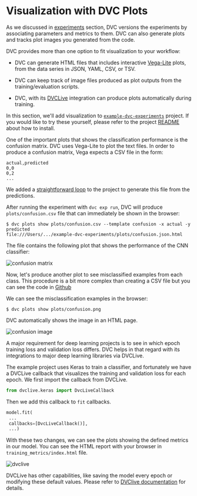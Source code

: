 # Visualization with DVC Plots

As we discussed in [experiments] section, DVC versions the experiments by
associating parameters and metrics to them. DVC can also generate plots and
tracks plot images you generated from the code.

DVC provides more than one option to fit visualization to your workflow:

- DVC can generate HTML files that includes interactive [Vega-Lite] plots, from
  the data series in JSON, YAML, CSV, or TSV.

- DVC can keep track of image files produced as plot outputs from the
  training/evaluation scripts.

- DVC, with its [DVCLive] integration can produce plots automatically during
  training.

[experiments]: /doc/start/experiments
[vega-lite]: https://vega.github.io/vega-lite/
[dvclive]: https://dvc.org/doc/dvclive

In this section, we'll add visualization to [`example-dvc-experiments`][ede]
project. If you would like to try these yourself, please refer to the project
[README] about how to install.

[ede]: https://github.com/iterative/example-dvc-experiments
[readme]:
  https://github.com/iterative/example-dvc-experiments/blob/main/README.md

One of the important plots that shows the classification performance is the
confusion matrix. DVC uses Vega-Lite to plot the text files. In order to produce
a confusion matrix, Vega expects a CSV file in the form:

```csv
actual,predicted
0,0
0,2
...
```

We added a [straightforward loop] to the project to generate this file from the
predictions.

[straightforward loop]:
  https://github.com/iterative/example-dvc-experiments/blob/main/src/train.py#L213

After running the experiment with `dvc exp run`, DVC will produce
`plots/confusion.csv` file that can immediately be shown in the browser:

```dvc
$ dvc plots show plots/confusion.csv --template confusion -x actual -y predicted
file:///Users/.../example-dvc-experiments/plots/confusion.json.html
```

The file contains the following plot that shows the performance of the CNN
classifier:

![confusion matrix](/img/start_visualization_confusion1.png)

Now, let's produce another plot to see misclassified examples from each class.
This procedure is a bit more complex than creating a CSV file but you can see
the code in [Github][misclassified-example-code]

[misclassified-example-code]:
  https://github.com/iterative/example-dvc-experiments/blob/main/src/train.py#L58

We can see the misclassification examples in the browser:

```dvc
$ dvc plots show plots/confusion.png
```

DVC automatically shows the image in an HTML page.

![confusion image](/img/start_visualization_confusion2.png)

A major requirement for deep learning projects is to see in which epoch training
loss and validation loss differs. DVC helps in that regard with its integrations
to major deep learning libraries via DVCLive.

The example project uses Keras to train a classifier, and fortunately we have a
DVCLive callback that visualizes the training and validation loss for each
epoch. We first import the callback from DVCLive.

```python
from dvclive.keras import DvcLiveCallback
```

Then we add this callback to `fit` callbacks.

```python
model.fit(
 ...
 callbacks=[DvcLiveCallback()],
 ...)
```

With these two changes, we can see the plots showing the defined metrics in our
model. You can see the HTML report with your browser in
`training_metrics/index.html` file.

![dvclive](/img/start_visualization_dvclive.png)

DVCLive has other capabilities, like saving the model every epoch or modifying
these default values. Please refer to [DVClive documentation] for details.

[dvclive documentation]: /doc/dvclive/dvclive-with-dvc
